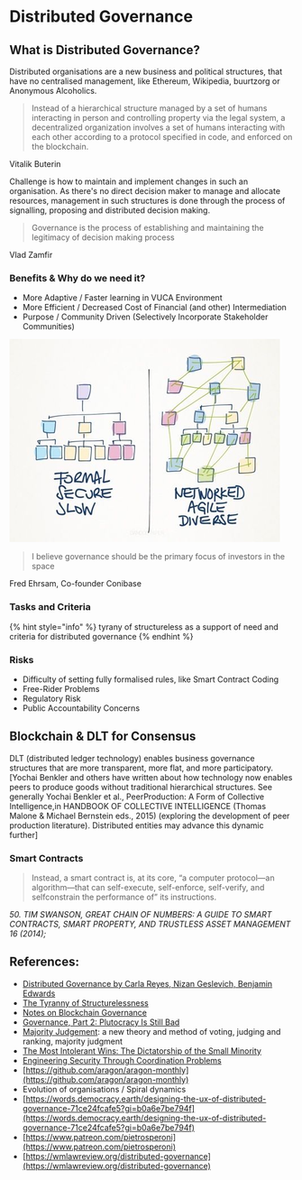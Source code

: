 # Distributed Governance

## What is Distributed Governance?

Distributed organisations are a new business and political structures, that have no centralised management, like Ethereum, Wikipedia, buurtzorg or Anonymous Alcoholics.

> Instead of a hierarchical structure managed by a set of humans interacting in person and controlling property via the legal system, a decentralized organization involves a set of humans interacting with each other according to a protocol specified in code, and enforced on the blockchain.

Vitalik Buterin

Challenge is how to maintain and implement changes in such an organisation. As there's no direct decision maker to manage and allocate resources, management in such structures is done through the process of signalling, proposing and distributed decision making. 

> Governance is the process of establishing and maintaining the legitimacy of decision making process

Vlad Zamfir

### Benefits & Why do we need it?

* More Adaptive / Faster learning in VUCA Environment
* More Efficient / Decreased Cost of Financial \(and other\) Intermediation
* Purpose / Community Driven \(Selectively Incorporate Stakeholder Communities\)

![](../.gitbook/assets/image%20%281%29.png)

> I believe governance should be the primary focus of investors in the space

Fred Ehrsam, Co-founder Conibase

### Tasks and Criteria

{% hint style="info" %}
tyrany of structureless as a support of need and criteria for distributed governance
{% endhint %}

### Risks

* Difficulty of setting fully formalised rules, like Smart Contract Coding
* Free-Rider Problems
* Regulatory Risk
* Public Accountability Concerns

## Blockchain & DLT for Consensus

DLT \(distributed ledger technology\) enables business governance structures that are more transparent, more flat, and more participatory. \[Yochai Benkler and others have written about how technology now enables peers to produce goods without traditional hierarchical structures. See generally Yochai Benkler et al., PeerProduction: A Form of Collective Intelligence,in HANDBOOK OF COLLECTIVE INTELLIGENCE \(Thomas Malone & Michael Bernstein eds., 2015\) \(exploring the development of peer production literature\). Distributed entities may advance this dynamic further\]

### Smart Contracts

> Instead, a smart contract is, at its core, “a computer protocol—an algorithm—that can self-execute, self-enforce, self-verify, and selfconstrain the performance of” its instructions.

_50. TIM SWANSON, GREAT CHAIN OF NUMBERS: A GUIDE TO SMART CONTRACTS, SMART PROPERTY, AND TRUSTLESS ASSET MANAGEMENT 16 \(2014\);_ 

## References:

* [Distributed Governance by Carla Reyes, Nizan Geslevich, Benjamin Edwards](https://poseidon01.ssrn.com/delivery.php?ID=969069125111072016017067108120098124096013037044021004025111068026065123018011126072011019010100011037017024078102088026098116024072012082004022105112085095122018028064037045093103075012105017086127116072010097076066111076006108122118025072116025090095&EXT=pdf)
* [The Tyranny of Structurelessness](https://static1.squarespace.com/static/555557d5e4b0cc5c1ed71116/t/57e03ffb20099ef5d08202a6/1474314240758/TyrannyStructureless.pdf)
* [Notes on Blockchain Governance](https://vitalik.ca/general/2017/12/17/voting.html)
* [Governance, Part 2: Plutocracy Is Still Bad](https://vitalik.ca/general/2018/03/28/plutocracy.html)
* [Majority Judgement](https://mitpress.mit.edu/books/majority-judgment): a new theory and method of voting, judging and ranking, majority judgment
* [The Most Intolerant Wins: The Dictatorship of the Small Minority](https://medium.com/incerto/the-most-intolerant-wins-the-dictatorship-of-the-small-minority-3f1f83ce4e15)
* [Engineering Security Through Coordination Problems](https://vitalik.ca/general/2017/05/08/coordination_problems.html)
* [https://github.com/aragon/aragon-monthly](https://github.com/aragon/aragon-monthly)
* Evolution of organisations / Spiral dynamics
* [https://words.democracy.earth/designing-the-ux-of-distributed-governance-71ce24fcafe5?gi=b0a6e7be794f](https://words.democracy.earth/designing-the-ux-of-distributed-governance-71ce24fcafe5?gi=b0a6e7be794f)
* [https://www.patreon.com/pietrosperoni](https://www.patreon.com/pietrosperoni)
* [https://wmlawreview.org/distributed-governance](https://wmlawreview.org/distributed-governance)



